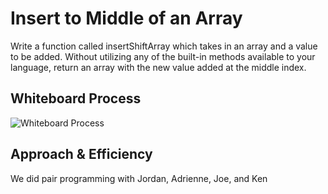 # Insert to Middle of an Array

Write a function called insertShiftArray which takes in an array and a value to be added. Without utilizing any of the built-in methods available to your language, return an array with the new value added at the middle index.

## Whiteboard Process

![Whiteboard Process](assets/insertShiftArray.png)

## Approach & Efficiency

We did pair programming with Jordan, Adrienne, Joe, and Ken
